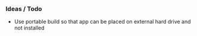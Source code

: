 ### Ideas / Todo

- Use portable build so that app can be placed on external hard drive and not installed
